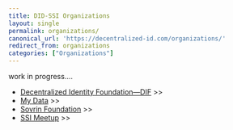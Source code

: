 ```yaml
---
title: DID-SSI Organizations
layout: single
permalink: organizations/
canonical_url: 'https://decentralized-id.com/organizations/'
redirect_from: organizations
categories: ["Organizations"]
---
```


work in progress....


  * [Decentralized Identity Foundation—DIF](identity-foundation/) >>
  * [My Data](mydata/) >>
  * [Sovrin Foundation](sovrin-foundation/) >>
  * [SSI Meetup](ssi-meetup/) >>
